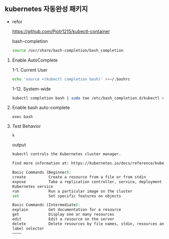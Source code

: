 ## kubernetes 자동완성 패키지
- refor

    https://github.com/Piotr1215/kubectl-container

    bash-completion 
    ```sh
    source /usr/share/bash-completion/bash_completion
    ```

1. Enable AutoComplete

    1-1. Current User
    ```sh
    echo 'source <(kubectl completion bash)' >>~/.bashrc
    ```
    1-12. System-wide
    ```sh
    kubectl completion bash | sudo tee /etc/bash_completion.d/kubectl > /dev/null
    ```
2. Enable bash auto-complete
    ```
    exec bash
    ```
3. Test Behavior
    ```
    k
    ```

    output
    ```sh
    kubectl controls the Kubernetes cluster manager.

    Find more information at: https://kubernetes.io/docs/reference/kubectl/

    Basic Commands (Beginner):
    create          Create a resource from a file or from stdin
    expose          Take a replication controller, service, deployment or pod and expose it as a new
    Kubernetes service
    run             Run a particular image on the cluster
    set             Set specific features on objects

    Basic Commands (Intermediate):
    explain         Get documentation for a resource
    get             Display one or many resources
    edit            Edit a resource on the server
    delete          Delete resources by file names, stdin, resources and names, or by resources and
    label selector
    ~~~~
    ```